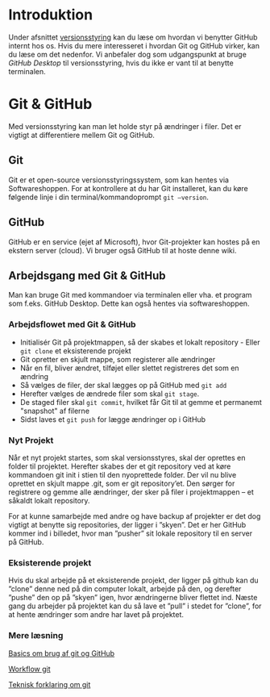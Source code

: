# Introduktion
Under afsnittet [versionsstyring](https://dataogdigitalisering.github.io/dokumentation/internt_versionsstyring) kan du læse om hvordan vi benytter GitHub internt hos os. Hvis du mere interesseret i hvordan Git og GitHub virker, kan du læse om det nedenfor. Vi anbefaler dog som udgangspunkt at bruge *GitHub Desktop* til versionsstyring, hvis du ikke er vant til at benytte terminalen.

# Git & GitHub 
Med versionsstyring kan man let holde styr på ændringer i filer. Det er vigtigt at differentiere mellem Git og GitHub.

## Git
Git er et open-source versionsstyringssystem, som kan hentes via Softwareshoppen. For at kontrollere at du har Git installeret, kan du køre følgende linje i din terminal/kommandoprompt ```git –version```. 

## GitHub
GitHub er en service (ejet af Microsoft), hvor Git-projekter kan hostes på en ekstern server (cloud). Vi bruger også GitHub til at hoste denne wiki.

## Arbejdsgang med Git & GitHub
Man kan bruge Git med kommandoer via terminalen eller vha. et program som f.eks. GitHub Desktop. Dette kan også hentes via softwareshoppen.

### Arbejdsflowet med Git & GitHub

* Initialisér Git på projektmappen, så der skabes et lokalt repository - Eller ```git clone``` et eksisterende projekt
* Git opretter en skjult mappe, som registerer alle ændringer
* Når en fil, bliver ændret, tilføjet eller slettet registreres det som en ændring
* Så vælges de filer, der skal lægges op på GitHub med `git add`
* Herefter vælges de ændrede filer som skal ```git stage```.
* De staged filer skal ```git commit```, hvilket får Git til at gemme et permanemt "snapshot" af filerne
* Sidst laves et ```git push``` for lægge ændringer op i GitHub 

### Nyt Projekt
Når et nyt projekt startes, som skal versionsstyres, skal der oprettes en folder til projektet. Herefter skabes der et git repository ved at køre kommandoen git init i stien til den nyoprettede folder. Der vil nu blive oprettet en skjult mappe .git, som er git repository’et. Den sørger for registrere og gemme alle ændringer, der sker på filer i projektmappen – et såkaldt lokalt repository.

For at kunne samarbejde med andre og have backup af projekter er det dog vigtigt at benytte sig repositories, der ligger i ”skyen”. Det er her GitHub kommer ind i billedet, hvor man ”pusher” sit lokale repository til en server på GitHub.

### Eksisterende projekt
Hvis du skal arbejde på et eksisterende projekt, der ligger på github kan du ”clone” denne ned på din computer lokalt, arbejde på den, og derefter ”pushe” den op på ”skyen” igen, hvor ændringerne bliver flettet ind. 
Næste gang du arbejder på projektet kan du så lave et ”pull” i stedet for ”clone”, for at hente ændringer som andre har lavet på projektet. 

### Mere læsning

[Basics om brug af git og GitHub](https://www.freecodecamp.org/news/learn-the-basics-of-git-in-under-10-minutes-da548267cc91/)

[Workflow git](https://towardsdatascience.com/learn-enough-git-to-be-useful-281561eef959)

[Teknisk forklaring om git](https://how-to.dev/how-git-stores-data)


